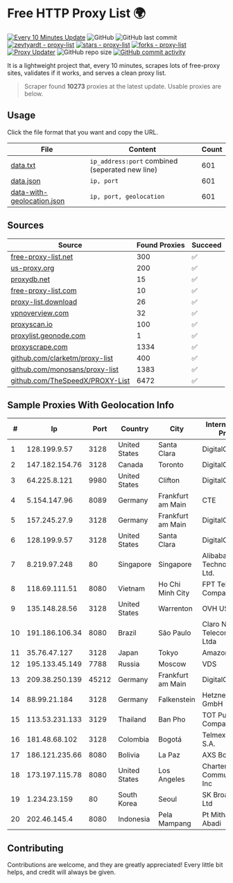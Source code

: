 
# Free HTTP Proxy List 🌍

[![Every 10 Minutes Update](https://github.com/mertguvencli/http-proxy-list/actions/workflows/main.yml/badge.svg?branch=main)](https://github.com/mertguvencli/http-proxy-list/actions/workflows/main.yml)
![GitHub](https://img.shields.io/github/license/mertguvencli/http-proxy-list)
![GitHub last commit](https://img.shields.io/github/last-commit/mertguvencli/http-proxy-list)
[![zevtyardt - proxy-list](https://img.shields.io/static/v1?label=zevtyardt&message=proxy-list&color=blue&logo=github)](https://github.com/zevtyardt/proxy-list "Go to GitHub repo")
[![stars - proxy-list](https://img.shields.io/github/stars/zevtyardt/proxy-list?style=social)](https://github.com/zevtyardt/proxy-list)
[![forks - proxy-list](https://img.shields.io/github/forks/zevtyardt/proxy-list?style=social)](https://github.com/zevtyardt/proxy-list)
[![Proxy Updater](https://github.com/zevtyardt/proxy-list/workflows/Proxy%20Updater/badge.svg)](https://github.com/zevtyardt/proxy-list/actions?query=workflow:"Proxy+Updater")
![GitHub repo size](https://img.shields.io/github/repo-size/zevtyardt/proxy-list)
[![GitHub commit activity](https://img.shields.io/github/commit-activity/m/zevtyardt/proxy-list?logo=commits)](https://github.com/zevtyardt/proxy-list/commits/main)

It is a lightweight project that, every 10 minutes, scrapes lots of free-proxy sites, validates if it works, and serves a clean proxy list.

> Scraper found **10273** proxies at the latest update. Usable proxies are below.

## Usage

Click the file format that you want and copy the URL.

|File|Content|Count|
|----|-------|-----|
|[data.txt](https://raw.githubusercontent.com/mertguvencli/http-proxy-list/main/proxy-list/data.txt)|`ip_address:port` combined (seperated new line)|601|
|[data.json](https://raw.githubusercontent.com/mertguvencli/http-proxy-list/main/proxy-list/data.json)|`ip, port`|601|
|[data-with-geolocation.json](https://raw.githubusercontent.com/mertguvencli/http-proxy-list/main/proxy-list/data-with-geolocation.json)|`ip, port, geolocation`|601|

## Sources

|Source|Found Proxies|Succeed|
|------|-------------|-------|
|[free-proxy-list.net](https://free-proxy-list.net)|300|✅|
|[us-proxy.org](https://www.us-proxy.org)|200|✅|
|[proxydb.net](http://proxydb.net)|15|✅|
|[free-proxy-list.com](https://free-proxy-list.com/?page=&port=&type%5B%5D=http&type%5B%5D=https&up_time=0&search=Search)|10|✅|
|[proxy-list.download](https://www.proxy-list.download/HTTP)|26|✅|
|[vpnoverview.com](https://vpnoverview.com/privacy/anonymous-browsing/free-proxy-servers)|32|✅|
|[proxyscan.io](https://www.proxyscan.io)|100|✅|
|[proxylist.geonode.com](https://proxylist.geonode.com/api/proxy-list?limit=300&page=1&sort_by=lastChecked&sort_type=desc&protocols=http,https)|1|✅|
|[proxyscrape.com](https://api.proxyscrape.com/v2/?request=displayproxies&protocol=http&timeout=10000&country=all&ssl=all&anonymity=all)|1334|✅|
|[github.com/clarketm/proxy-list](https://raw.githubusercontent.com/clarketm/proxy-list/master/proxy-list-raw.txt)|400|✅|
|[github.com/monosans/proxy-list](https://raw.githubusercontent.com/monosans/proxy-list/main/proxies/http.txt)|1383|✅|
|[github.com/TheSpeedX/PROXY-List](https://raw.githubusercontent.com/TheSpeedX/PROXY-List/master/http.txt)|6472|✅|


## Sample Proxies With Geolocation Info

|#|Ip|Port|Country|City|Internet Service Provider|
|-|--|----|-------|----|-------------------------|
|1|128.199.9.57|3128|United States|Santa Clara|DigitalOcean, LLC|
|2|147.182.154.76|3128|Canada|Toronto|DigitalOcean, LLC|
|3|64.225.8.121|9980|United States|Clifton|DigitalOcean, LLC|
|4|5.154.147.96|8089|Germany|Frankfurt am Main|CTE|
|5|157.245.27.9|3128|Germany|Frankfurt am Main|DigitalOcean, LLC|
|6|128.199.9.57|3128|United States|Santa Clara|DigitalOcean, LLC|
|7|8.219.97.248|80|Singapore|Singapore|Alibaba (US) Technology Co., Ltd.|
|8|118.69.111.51|8080|Vietnam|Ho Chi Minh City|FPT Telecom Company|
|9|135.148.28.56|3128|United States|Warrenton|OVH US LLC|
|10|191.186.106.34|8080|Brazil|São Paulo|Claro NXT Telecomunicacoes Ltda|
|11|35.76.47.127|3128|Japan|Tokyo|Amazon.com, Inc.|
|12|195.133.45.149|7788|Russia|Moscow|VDS|
|13|209.38.250.139|45212|Germany|Frankfurt am Main|DigitalOcean, LLC|
|14|88.99.21.184|3128|Germany|Falkenstein|Hetzner Online GmbH|
|15|113.53.231.133|3129|Thailand|Ban Pho|TOT Public Company Limited|
|16|181.48.68.102|3128|Colombia|Bogotá|Telmex Colombia S.A.|
|17|186.121.235.66|8080|Bolivia|La Paz|AXS Bolivia S. A.|
|18|173.197.115.78|8080|United States|Los Angeles|Charter Communications Inc|
|19|1.234.23.159|80|South Korea|Seoul|SK Broadband Co Ltd|
|20|202.46.145.4|8080|Indonesia|Pela Mampang|Pt Mithaharum Abadi|



## Contributing

Contributions are welcome, and they are greatly appreciated! Every
little bit helps, and credit will always be given.

